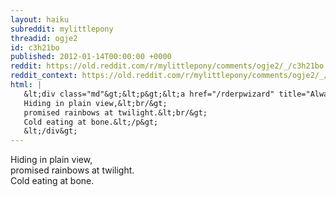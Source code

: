 ```yaml
---
layout: haiku
subreddit: mylittlepony
threadid: ogje2
id: c3h21bo
published: 2012-01-14T00:00:00 +0000
reddit: https://old.reddit.com/r/mylittlepony/comments/ogje2/_/c3h21bo
reddit_context: https://old.reddit.com/r/mylittlepony/comments/ogje2/_/c3h21bo?context=3
html: |
   &lt;div class="md"&gt;&lt;p&gt;&lt;a href="/rderpwizard" title="Always Relevant / Serious Weather Control / Paper Bag Princess"&gt;&lt;/a&gt;
   Hiding in plain view,&lt;br/&gt;
   promised rainbows at twilight.&lt;br/&gt;
   Cold eating at bone.&lt;/p&gt;
   &lt;/div&gt;
---
```


[](/rderpwizard "Always Relevant / Serious Weather Control / Paper Bag Princess")
Hiding in plain view,  
promised rainbows at twilight.  
Cold eating at bone.
